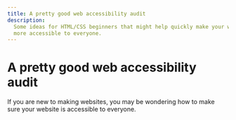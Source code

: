 ```yaml
---
title: A pretty good web accessibility audit
description:
  Some ideas for HTML/CSS beginners that might help quickly make your website
  more accessible to everyone.
---
```


# A pretty good web accessibility audit

If you are new to making websites, you may be wondering how to make sure your website is accessible to everyone.
